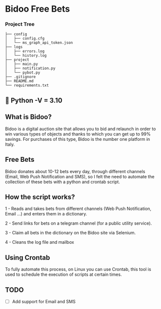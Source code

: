 # Bidoo Free Bets

### Project Tree
```
├── config
│   ├── config.cfg
│   └── ms_graph_api_token.json
├── logs
│   ├── errors.log
│   └── history.log
├── project
│   ├── main.py
│   ├── notification.py
│   └── pybot.py
├── .gitignore
├── README.md
└── requirements.txt

```

🐍 Python -V = 3.10
-------

## What is Bidoo?

Bidoo is a digital auction site that allows you to bid and relaunch in order to win various types of objects and thanks to which you can get up to 99% savings. For purchases of this type, Bidoo is the number one platform in Italy.

## Free Bets

Bidoo donates about 10-12 bets every day, through different channels (Email, Web Push Notification and SMS), so I felt the need to automate the collection of these bets with a python and crontab script.

## How the script works?

1 - Reads and takes bets from different channels (Web Push Notification, Email ...) and enters them in a dictionary.

2 - Send links for bets on a telegram channel (for a public utility service).

3 - Claim all bets in the dictionary on the Bidoo site via Selenium.

4 - Cleans the log file and mailbox

## Using Crontab

To fully automate this process, on Linux you can use Crontab, this tool is used to schedule the execution of scripts at certain times.

## TODO

- [ ] Add support for Email and SMS
